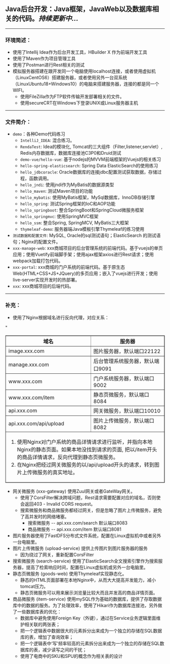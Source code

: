 ## Java后台开发：Java框架，JavaWeb以及数据库相关的代码。*持续更新中...*
***
### 环境简述：
- 使用了Intellij Idea作为后台开发工具，HBuilder X 作为前端开发工具
- 使用了Maven作为项目管理工具
- 使用了Postman进行Rest相关的测试
- 模拟服务器搭建在跟开发同一个电脑使用localhost连接，或者使用虚拟机（LinuxCentOS6）搭建服务器，或者使用另外一台双系统（LinuxUbuntu18+Windows10）的电脑来搭建服务器，连接的都是同一个WIFI。
    - 使用FileZilla作为FTP软件传输开发部署相关的文件。
    - 使用secureCRT在Windows下登录UNIX或Linux服务器主机
***
### 文件简介：
+ `demo`：各种Demo代码练习
    + `IntelliJ_IDEA`: 混合练习。
    + `RendaTest`: Idea的模块化, Tomcat的三大组件（Filter,listener,servlet）, Redis内存数据库，数据库连接池C3P0和Druid测试
    + `demo-vue/hello-vue`: 基于nodejs的MVVM前端框架的Vuejs的相关练习
    + `hello-spring-elasticsearch`: Spring Data ElasticSearch的使用练习
    + `hello_jdbcoracle`: Oracle数据库的连接jdbc配置测试获取数据，存储过程，函数调用。
    + `hello_jndi`: 使用jndi作为MyBatis的数据源类型
    + `hello_maven`: 测试Maven项目的功能
    + `hello_mybatis`: 使用MyBatis框架，MySql数据库，InnoDB存储引擎
    + `hello_spring`: 测试Spring框架的IoC和AOP功能
    + `hello_springboot`: 整合SpringBoot和SpringCloud微服务框架
    + `hello_springmvc`: 使用SpringMVC框架
    + `hello_ssm`: 整合Spring, SpringMCV, MyBatis三大框架
    + `thymeleaf-demo`: 服务器端Java模板引擎Thymeleaf的练习使用
+ `测试数据和配置文件`: MySQL, Oracle的sql测试语句；ElasticSearch 的测试语句；Nginx的配置文件。
+ `xxx-manage-web`: xxx商城项目的后台管理系统的前端代码。基于vuejs的单页应用；使用Vuetify前端脚手架；使用ajax框架axios进行Rest请求；使用webpack加载打包代码。
+ `xxx-portal`: xxx商城的门户系统的前端代码。基于原生态Web(HTML+CSS+JS+JQuery)的多页应用；嵌入了vuejs进行开发；使用live-server实现开发时的热部署。
+ `xxx`: xxx商城项目的后端代码。
***
### 补充：
- 使用了Nginx根据域名进行反向代理，对应关系：
<table border="1">
    <thead>
        <tr>
            <th>域名</th>
            <th>服务器</th>
        </tr>
    </thead>
    <tbody>
        <tr align="left">
            <td>image.xxx.com</td>
            <td>图片服务器，默认端口22122</td>
        </tr>
        <tr align="left">
            <td>manage.xxx.com</td>
            <td>后台管理系统服务器，默认端口9091</td>
        </tr>
        <tr align="left">
            <td>www.xxx.com</td>
            <td>门户系统服务器，默认端口9002</td>
        </tr>"
        <tr align="left">
            <td>www.xxx.com/item</td>
            <td>静态页微服务，默认端口8084</td>
        </tr>
        <tr align="left">
            <td>api.xxx.com</td>
            <td>网关微服务，默认端口10010</td>
        </tr>
        <tr align="left">
            <td>api.xxx.com/api/upload</td>
            <td>图片上传微服务，默认端口8082</td>
        </tr>
        <tfoot>
            <td colspan="2">
                <ol>
                    <li>使用Nginx对门户系统的商品详情请求进行监听，并指向本地Nginx的静态页面。如果本地没找到请求的页面, 把以/item开头的商品详情请求，反向代理到静态页微服务。</li>
                    <li>在Nginx把经过网关微服务的以/api/upload开头的请求，转到图片上传微服务的真实地址。</li>
                </ol>
            </td>
        </tfoot>
    </tbody>
</table>

- 网关微服务 (xxx-gateway) 使用Zuul网关或者GateWay网关。
    + 使用了CorsFilter解决跨域问题，Rest请求需要配置对应的域名，否则使会返回403 - Invalid CORS request。
    + 搜索微服务和商品微服务都经过网关，但是忽略了图片上传微服务，避免了高并发时的网络堵塞。
        + 搜索微服务 -- api.xxx.com/search 默认端口8083
        + 商品微服务 -- api.xxx.com/item 默认端口8081
- 图片服务器使用了FastDFS分布式文件系统，配置在Linux虚拟机中或者另外一台电脑里。
- 图片上传微服务 (upload-service) 提供上传图片到图片服务器的服务
    + 因为绕过了网关，重新配置CorsFilter
- 搜索微服务 (search-service) 使用了ElasticSearch全文搜索引擎作为搜索服务器，提高了检索响应时间，配置在Linux虚拟机或另外一台电脑里。
- 静态页微服务 (goods-web) 使用Thymeleaf实现静态化。
    + 静态的HTML页面部署在本地Nginx中，从而大大提高并发能力，减小tomcat压力。
    + 静态页微服务可以用来展示浏览量比较大而且并发高的商品详情页面。
- 商品微服务 (item-service) 使用mySQL作为基础的数据库，提供了存取数据库中的数据的服务。为了处理效率，使用了Hikari作为数据库连接池，另外做了一些数据库表的优化：
    + 数据库中避免使用Foreign Key（外键），通过在Service业务逻辑里面维护相关联的两张表；
    + 把一个逻辑表中数据很大的元素拆分出来成为一个独立的存储在SQL数据库的表，增加了查询效率；
    + 把一个逻辑表中‘写’频率较高的元素拆分出来成为一个独立的存储在SQL数据库的表，减少读写之间的干扰；
    + 使用了电商中的SKU和SPU的概念作为相关表的设计


